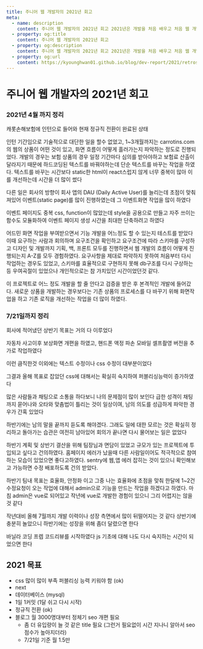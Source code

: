 ```yaml
---
title: 주니어 웹 개발자의 2021년 회고
meta:
  - name: description
    content: 주니어 웹 개발자의 2021년 회고 2021년은 개발을 처음 배우고 처음 웹 개발자로 일을 시작하게 되어 뜻 저에게는 상징성이 있는 한 해였습니다. 바닐라코딩 부트캠프, 개발자 취업, 코딩테스트, 면접, react, vue, web, 프론트엔드, 백엔드, 풀스택, 면접팁, 이직, 경력직
  - property: og:title
    content: 주니어 웹 개발자의 2021년 회고
  - property: og:description
    content: 주니어 웹 개발자의 2021년 회고 2021년은 개발을 처음 배우고 처음 웹 개발자로 일을 시작하게 되어 뜻 저에게는 상징성이 있는 한 해였습니다. 바닐라코딩 부트캠프, 개발자 취업, 코딩테스트, 면접, react, vue, web, 프론트엔드, 백엔드, 풀스텍, 면접팁, 이직, 경력직
  - property: og:url
    content: https://kyounghwan01.github.io/blog/dev-report/2021/retrospect/
---
```


# 주니어 웹 개발자의 2021년 회고

### 2021년 4월 까지 정리

캐롯손해보험에 인턴으로 들어와 현재 정규직 전환이 완료된 상태

인턴 기간임으로 기술적으로 대단한 일을 할수 없었고, 1~3개월까지는 carrotins.com의 웹의 상품이 어떤 것이 있고, 화면 흐름이 어떻게 흘러가는지 파악하는 정도로 진행되었다. 개발의 경우는 보험 상품의 경우 일정 기간마다 심의를 받아야하고 보험료 산출이 달라지기 때문에 하드코딩된 텍스트를 바꿔야하는데 단순 텍스트를 바꾸는 작업을 하였다.
텍스트를 바꾸는 시간보다 static한 html이 react스럽지 않게 너무 중복이 많아 이를 개선하는데 시간을 더 많이 썼다

다른 일은 회사의 방향이 회사 앱의 DAU (Daily Active User)를 늘리는데 초점이 맞춰져있어 이벤트(static page)를 많이 진행하였는데 그 이벤트화면 작업을 많이 하였다

이벤트 페이지도 중복 css, function이 많았는데 style을 공용으로 만들고 자주 쓰이는 함수도 모듈화하여 이벤트 페이지 생성 시간을 최대한 단축하려고 하였다

어드민 화면 작업을 부여받으면서 기능 개발을 어느정도 할 수 있는지 테스트를 받았다 이때 요구하는 사람과 회의하며 요구조건을 확인하고 요구조건에 따라 스키마를 구성하고 디자인 및 개발까지 기획, 백, 프론트 모두를 진행하면서 웹 개발의 흐름이 어떻게 진행되는지 A-Z를 모두 경험하였다. 요구사항을 제대로 파악하지 못하여 처음부터 다시 작업하는 경우도 있었고, 스키마를 효율적으로 구현하지 못해 db구조를 다시 구상하는 등 우여곡절이 있었으나 개인적으로는 참 가치있던 시간이었던것 같다.

이 프로젝트로 어느 정도 개발을 할 줄 안다고 검증을 받은 후 본격적인 개발에 들어갔다. 새로운 상품을 개발하는 경우보다는 기존 상품의 프로세스를 다 바꾸기 위해 화면작업을 하고 기존 로직을 개선하는 작업을 더 많이 하였다.

### 7/21일까지 정리

회사에 적어냈던 상반기 목표는 거의 다 이루었다

자동차 사고이후 보상화면 개편을 하였고, 핸드폰 액정 파손 모바일 셀프촬영 버전을 추가로 작업하였다

이런 큼직한것 이외에는 텍스트 수정이나 css 수정이 대부분이었다

그결과 올해 목표로 잡았던 css에 대해서는 확실히 숙지하여 퍼블리싱능력이 증가하였다

많은 사람들과 채팅으로 소통을 하다보니 나의 문제점이 많이 보인다 급한 성격이 채팅까지 묻어나와 오타와 맞춤법이 틀리는 것이 일상이여, 남의 의도를 성급하게 파악한 경우가 간혹 있었다

하반기에는 남의 말을 끝까지 듣도록 해야겠다. 그래도 일에 대한 모르는 것은 확실히 정리하고 돌아가는 습관은 여전히 남아있어 회의가 끝나면 다시 물어보는 일은 없었다

하반기 계획 및 상반기 결산을 위해 팀장님과 면담이 있었고 규모가 있는 프로젝트에 투입되고 싶다고 건의하였다. 홈페이지 에러가 났을때 다른 사람일이어도 적극적으로 참여하는 모습이 있었으면 좋다고하였다. sentry에 웹,앱 에러 잡히는 것이 있으니 확인해보고 가능하면 수정 배포하도록 건의 받았다.

하반기 팀내 목표는 효율화, 안정화 이고 그중 나는 효율화에 초점을 맞춰 한달에 1~2건 수정요청이 오는 작업에 대해서 admin으로 기능을 만드는 작업을 하겠다고 하였다. 마침 admin은 vue로 되어있고 작년에 vue로 개발한 경험이 있으니 그리 어렵지는 않을 것 같다

작년대비 올해 7월까지 개발 이력이나 성장 측면에서 많이 뒤떨어지는 것 같다 상반기에 충분히 놀았으니 하반기에는 성장을 위해 좀더 달렸으면 한다

바닐라 코딩 프렙 코드리뷰를 시작하였다 js 기초에 대해 나도 다시 숙지하는 시간이 되었으면 한다

## 2021 목표

- css 많이 많이 부족 퍼블리싱 능력 키워야 함 (ok)
- next
- 데이터베이스 (mysql)
- 1일 1커밋 (1달 쉬고 다시 시작)
- 정규직 전환 (ok)
- 블로그 월 3000명대부터 정체기 seo 개편 필요
  - 좀 더 유입량이 늘 것 같은 title 필요 (그런거 필요없이 시간 지나니 알아서 seo 점수가 높아지더라)
  - 7/21일 기준 월 1.5만
